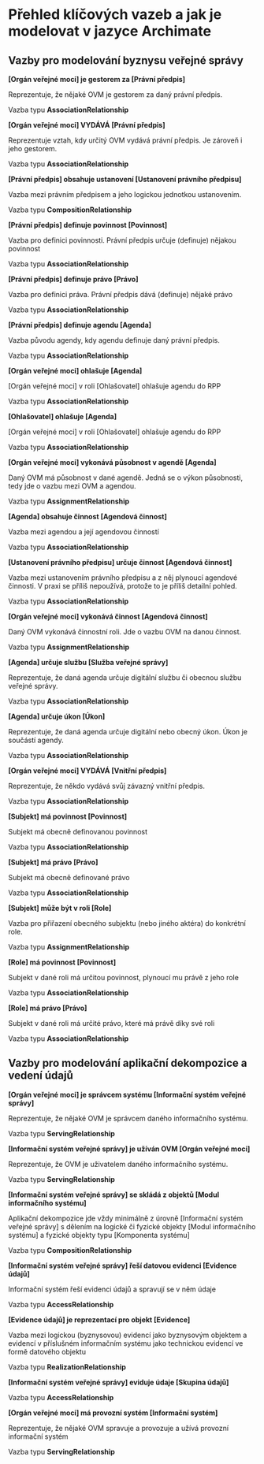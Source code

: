 # Přehled klíčových vazeb a jak je modelovat v jazyce Archimate

## Vazby pro modelování byznysu veřejné správy

<div>

**\[Orgán veřejné moci\] je gestorem za \[Právní předpis\]**

Reprezentuje, že nějaké OVM je gestorem za daný právní předpis.

Vazba typu **AssociationRelationship**

</div>

<div>

**\[Orgán veřejné moci\] VYDÁVÁ \[Právní předpis\]**

Reprezentuje vztah, kdy určitý OVM vydává právní předpis. Je zároveň i jeho gestorem.

Vazba typu **AssociationRelationship**

</div>

<div>

**\[Právní předpis\] obsahuje ustanovení \[Ustanovení právního předpisu\]**

Vazba mezi právním předpisem a jeho logickou jednotkou ustanovením.

Vazba typu **CompositionRelationship**

</div>

<div>

**\[Právní předpis\] definuje povinnost \[Povinnost\]**

Vazba pro definici povinnosti. Právní předpis určuje (definuje) nějakou povinnost

Vazba typu **AssociationRelationship**

</div>

<div>

**\[Právní předpis\] definuje právo \[Právo\]**

Vazba pro definici práva. Právní předpis dává (definuje) nějaké právo

Vazba typu **AssociationRelationship**

</div>

<div>

**\[Právní předpis\] definuje agendu \[Agenda\]**

Vazba původu agendy, kdy agendu definuje daný právní předpis.

Vazba typu **AssociationRelationship**

</div>

<div>

**\[Orgán veřejné moci\] ohlašuje \[Agenda\]**

\[Orgán veřejné moci\] v roli \[Ohlašovatel\] ohlašuje agendu do RPP

Vazba typu **AssociationRelationship**

</div>

<div>

**\[Ohlašovatel\] ohlašuje \[Agenda\]**

\[Orgán veřejné moci\] v roli \[Ohlašovatel\] ohlašuje agendu do RPP

Vazba typu **AssociationRelationship**

</div>

<div>

**\[Orgán veřejné moci\] vykonává působnost v agendě \[Agenda\]**

Daný OVM má působnost v dané agendě. Jedná se o výkon působnosti, tedy jde o vazbu mezi OVM a agendou.

Vazba typu **AssignmentRelationship**

</div>

<div>

**\[Agenda\] obsahuje činnost \[Agendová činnost\]**

Vazba mezi agendou a její agendovou činností

Vazba typu **AssociationRelationship**

</div>

<div>

**\[Ustanovení právního předpisu\] určuje činnost \[Agendová činnost\]**

Vazba mezi ustanovením právního předpisu a z něj plynoucí agendové činnosti. V praxi se příliš nepoužívá, protože to je příliš detailní pohled.

Vazba typu **AssociationRelationship**

</div>

<div>

**\[Orgán veřejné moci\] vykonává činnost \[Agendová činnost\]**

Daný OVM vykonává činnostní roli. Jde o vazbu OVM na danou činnost.

Vazba typu **AssignmentRelationship**

</div>

<div>

**\[Agenda\] určuje službu \[Služba veřejné správy\]**

Reprezentuje, že daná agenda určuje digitální službu či obecnou službu veřejné správy.

Vazba typu **AssociationRelationship**

</div>

<div>

**\[Agenda\] určuje úkon \[Úkon\]**

Reprezentuje, že daná agenda určuje digitální nebo obecný úkon. Úkon je součástí agendy.

Vazba typu **AssociationRelationship**

</div>

<div>

**\[Orgán veřejné moci\] VYDÁVÁ \[Vnitřní předpis\]**

Reprezentuje, že někdo vydává svůj závazný vnitřní předpis.

Vazba typu **AssociationRelationship**

</div>

<div>

**\[Subjekt\] má povinnost \[Povinnost\]**

Subjekt má obecně definovanou povinnost

Vazba typu **AssociationRelationship**

</div>

<div>

**\[Subjekt\] má právo \[Právo\]**

Subjekt má obecně definované právo

Vazba typu **AssociationRelationship**

</div>

<div>

**\[Subjekt\] může být v roli \[Role\]**

Vazba pro přiřazení obecného subjektu (nebo jiného aktéra) do konkrétní role.

Vazba typu **AssignmentRelationship**

</div>

<div>

**\[Role\] má povinnost \[Povinnost\]**

Subjekt v dané roli má určitou povinnost, plynoucí mu právě z jeho role

Vazba typu **AssociationRelationship**

</div>

<div>

**\[Role\] má právo \[Právo\]**

Subjekt v dané roli má určité právo, které má právě díky své roli

Vazba typu **AssociationRelationship**

</div>

## Vazby pro modelování aplikační dekompozice a vedení údajů

<div>

**\[Orgán veřejné moci\] je správcem systému \[Informační systém veřejné správy\]**

Reprezentuje, že nějaké OVM je správcem daného informačního systému.

Vazba typu **ServingRelationship**

</div>

<div>

**\[Informační systém veřejné správy\] je užíván OVM \[Orgán veřejné moci\]**

Reprezentuje, že OVM je uživatelem daného informačního systému.

Vazba typu **ServingRelationship**

</div>

<div>

**\[Informační systém veřejné správy\] se skládá z objektů \[Modul informačního systému\]**

Aplikační dekompozice jde vždy minimálně z úrovně \[Informační systém veřejné správy\] s dělením na logické či fyzické objekty \[Modul informačního systému\] a fyzické objekty typu \[Komponenta systému\]

Vazba typu **CompositionRelationship**

</div>

<div>

**\[Informační systém veřejné správy\] řeší datovou evidenci \[Evidence údajů\]**

Informační systém řeší evidenci údajů a spravují se v něm údaje

Vazba typu **AccessRelationship**

</div>

<div>

**\[Evidence údajů\] je reprezentací pro objekt \[Evidence\]**

Vazba mezi logickou (byznysovou) evidencí jako byznysovým objektem a evidencí v příslušném informačním systému jako technickou evidencí ve formě datového objektu

Vazba typu **RealizationRelationship**

</div>

<div>

**\[Informační systém veřejné správy\] eviduje údaje \[Skupina údajů\]**

Vazba typu **AccessRelationship**

</div>

<div>

**\[Orgán veřejné moci\] má provozní systém \[Informační systém\]**

Reprezentuje, že nějaké OVM spravuje a provozuje a užívá provozní informační systém

Vazba typu **ServingRelationship**

</div>
